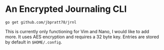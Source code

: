 # An Encrypted Journaling CLI

```
go get github.com/jbpratt78/jrnl
```

This is currently only functioning for Vim and Nano, I would like to add more. It uses AES encryption and requires a 32 byte key. Entries are stored by default in `$HOME/.config`.
